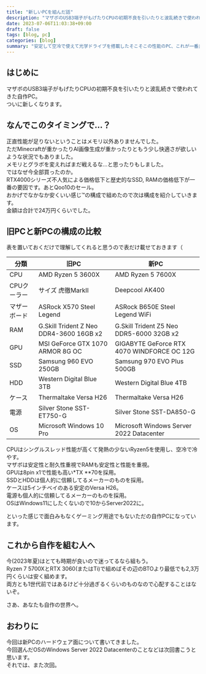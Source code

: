 ```yaml
---
title: "新しいPCを組んだ話"
description: "マザボのUSB3端子がもげたりCPUの初期不良を引いたりと波乱続きで使われてきた自作PC。ついに新しくなります。"
date: 2023-07-06T11:03:38+09:00
draft: false
tags: [blog, pc]
categories: [blog]
summary: "安定して空冷で使えて光学ドライブを搭載したそこそこの性能のPC、これが一番良い"
---
```


## はじめに

マザボのUSB3端子がもげたりCPUの初期不良を引いたりと波乱続きで使われてきた自作PC。  
ついに新しくなります。

## なんでこのタイミングで…？

正直性能が足りないということはメモリ以外ありませんでした。  
ただMinecraftが重かったりAI画像生成が重かったりともう少し快適さが欲しいような状況でもありました。  
メモリとグラボを変えればまだ戦えるな…と思ったりもしました。  
ではなぜ今全部買ったのか。  
RTX4000シリーズ不人気による価格低下と歴史的なSSD, RAMの価格低下が一番の要因です。あとQoo10のセール。  
おかげでなかなか安くいい感じ™の構成で組めたので次は構成を紹介していきます。  
金額は合計で24万円くらいでした。

## 旧PCと新PCの構成の比較

表を置いておくだけで理解してくれると思うので表だけ載せておきます（

| 分類 | 旧PC | 新PC |
| --- | --- | --- |
| CPU | AMD Ryzen 5 3600X | AMD Ryzen 5 7600X |
| CPUクーラー | サイズ 虎徹MarkⅡ | Deepcool AK400 |
| マザーボード | ASRock X570 Steel Legend | ASRock B650E Steel Legend WiFi |
| RAM | G.Skill Trident Z Neo DDR4-3600 16GB x2 | G.Skill Trident Z5 Neo DDR5-6000 32GB x2 |
| GPU | MSI GeForce GTX 1070 ARMOR 8G OC | GIGABYTE GeForce RTX 4070 WINDFORCE OC 12G |
| SSD | Samsung 960 EVO 250GB | Samsung 970 EVO Plus 500GB |
| HDD | Western Digital Blue 3TB | Western Digital Blue 4TB |
| ケース | Thermaltake Versa H26 | Thermaltake Versa H26 |
| 電源 | Silver Stone SST-ET750-G | Silver Stone SST-DA850-G |
| OS | Microsoft Windows 10 Pro | Microsoft Windows Server 2022 Datacenter |

CPUはシングルスレッド性能が高くて発熱の少ないRyzen5を使用し、空冷で冷やす。  
マザボは安定性と耐久性重視でRAMも安定性と性能を重視。  
GPUは8pin x1で性能も高い*TX **70を採用。  
SSDとHDDは個人的に信頼してるメーカーのものを採用。  
ケースは5インチベイのある安定のVersa H26。  
電源も個人的に信頼してるメーカーのものを採用。  
OSはWindows11にしたくないので10からServer2022に。

といった感じで面白みもなくゲーミング用途でもないただの自作PCになっています。

## これから自作を組む人へ

今(2023年夏)はとても時期が良いので迷ってるなら組もう。  
Ryzen 7 5700XとRTX 3060(またはTi)で組めばその辺のBTOより最低でも2,3万円くらいは安く組めます。  
両方とも1世代前ではあるけど十分過ぎるくらいのものなので心配することはないぞ。

さあ、あなたも自作の世界へ。

## おわりに

今回は新PCのハードウェア面について書いてきました。  
今回選んだOSのWindows Server 2022 Datacenterのことなどは次回書こうと思います。  
それでは、また次回。

